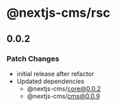 # @nextjs-cms/rsc

## 0.0.2

### Patch Changes

- initial release after refactor
- Updated dependencies
  - @nextjs-cms/core@0.0.2
  - @nextjs-cms/cms@0.0.9

